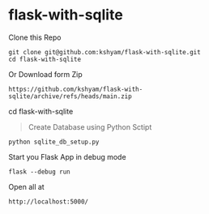 # flask-with-sqlite

Clone this Repo

```
git clone git@github.com:kshyam/flask-with-sqlite.git
cd flask-with-sqlite
```

Or Download form Zip

```
https://github.com/kshyam/flask-with-sqlite/archive/refs/heads/main.zip

```

cd flask-with-sqlite

> Create Database using Python Sctipt

``` 
python sqlite_db_setup.py
```

Start you Flask App in debug mode

``` 
flask --debug run
```

Open all at 

```
http://localhost:5000/

```